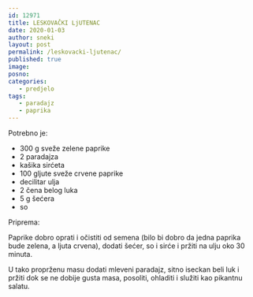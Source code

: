 ```yaml
---
id: 12971
title: LESKOVAČKI LjUTENAC
date: 2020-01-03
author: sneki
layout: post
permalink: /leskovacki-ljutenac/
published: true
image: 
posno: 
categories:
   - predjelo
tags:
   - paradajz
   - paprika
---
```

Potrebno je:

* 300 g sveže zelene paprike
* 2 paradajza
* kašika sirćeta
* 100 gljute sveže crvene paprike
* decilitar ulja
* 2 čena belog luka
* 5 g šećera
* so

Priprema:

Paprike dobro oprati i očistiti od semena (bilo bi dobro da jedna paprika bude zelena, a ljuta crvena),
dodati šećer, so i sirće i pržiti na ulju oko 30 minuta.

U tako proprženu masu dodati mleveni paradajz, sitno iseckan beli luk i pržiti dok se ne dobije gusta masa, posoliti, ohladiti i služiti kao pikantnu salatu.

  

